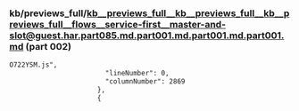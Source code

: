 ### kb/previews_full/kb__previews_full__kb__previews_full__kb__previews_full__flows__service-first__master-and-slot@guest.har.part085.md.part001.md.part001.md.part001.md (part 002)

```md
O722YSM.js",
                        "lineNumber": 0,
                        "columnNumber": 2869
                      },
                      {
          
```

```
